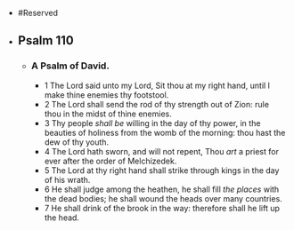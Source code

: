- #Reserved
- ## Psalm 110
	- ### A Psalm of David.
		- 1 The Lord said unto my Lord, Sit thou at my right hand,
		  until I make thine enemies thy footstool.
		- 2 The Lord shall send the rod of thy strength out of Zion:
		  rule thou in the midst of thine enemies.
		- 3 Thy people *shall be* willing in the day of thy power,
		  in the beauties of holiness from the womb of the morning:
		  thou hast the dew of thy youth.
		- 4 The Lord hath sworn, and will not repent,
		  Thou *art* a priest for ever after the order of Melchizedek.
		- 5 The Lord at thy right hand shall strike through kings in the day of his wrath.
		- 6 He shall judge among the heathen,
		  he shall fill *the places* with the dead bodies;
		  he shall wound the heads over many countries.
		- 7 He shall drink of the brook in the way:
		  therefore shall he lift up the head.